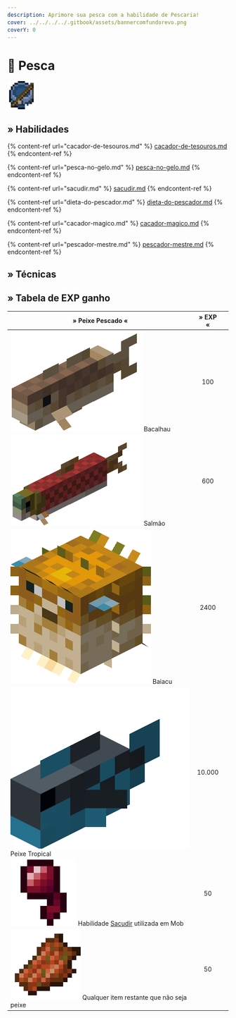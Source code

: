 ```yaml
---
description: Aprimore sua pesca com a habilidade de Pescaria!
cover: ../../../../.gitbook/assets/bannercomfundorevo.png
coverY: 0
---
```


# 🎣 Pesca

![](../../../../.gitbook/assets/FishingSkill.webp)

## » Habilidades

{% content-ref url="cacador-de-tesouros.md" %}
[cacador-de-tesouros.md](cacador-de-tesouros.md)
{% endcontent-ref %}

{% content-ref url="pesca-no-gelo.md" %}
[pesca-no-gelo.md](pesca-no-gelo.md)
{% endcontent-ref %}

{% content-ref url="sacudir.md" %}
[sacudir.md](sacudir.md)
{% endcontent-ref %}

{% content-ref url="dieta-do-pescador.md" %}
[dieta-do-pescador.md](dieta-do-pescador.md)
{% endcontent-ref %}

{% content-ref url="cacador-magico.md" %}
[cacador-magico.md](cacador-magico.md)
{% endcontent-ref %}

{% content-ref url="pescador-mestre.md" %}
[pescador-mestre.md](pescador-mestre.md)
{% endcontent-ref %}

## » Técnicas

## » Tabela de EXP ganho

| » Peixe Pescado «                                                                                                                     | » EXP « |   |
| ------------------------------------------------------------------------------------------------------------------------------------- | :-----: | - |
| <img src="../../../../.gitbook/assets/Cod.webp" alt="" data-size="line"> Bacalhau                                                     |   100   |   |
| <img src="../../../../.gitbook/assets/Salmon.webp" alt="" data-size="line"> Salmão                                                    |   600   |   |
| <img src="../../../../.gitbook/assets/Pufferfish_large.webp" alt="" data-size="line"> Baiacu                                          |   2400  |   |
| <img src="../../../../.gitbook/assets/20190130_213406.webp" alt="" data-size="line"> Peixe Tropical                                   |  10.000 |   |
| <img src="../../../../.gitbook/assets/Olho_de_Aranha.webp" alt="" data-size="line"> Habilidade [Sacudir](sacudir.md) utilizada em Mob |    50   |   |
| <img src="../../../../.gitbook/assets/Rotten_Flesh_JE3_BE2.webp" alt="" data-size="line"> Qualquer item restante que não seja peixe   |    50   |   |
